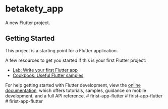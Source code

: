 # betakety_app

A new Flutter project.

## Getting Started

This project is a starting point for a Flutter application.

A few resources to get you started if this is your first Flutter project:

- [Lab: Write your first Flutter app](https://docs.flutter.dev/get-started/codelab)
- [Cookbook: Useful Flutter samples](https://docs.flutter.dev/cookbook)

For help getting started with Flutter development, view the
[online documentation](https://docs.flutter.dev/), which offers tutorials,
samples, guidance on mobile development, and a full API reference.
#   f i r i s t - a p p - f l u t t e r  
 #   f i r i s t - a p p - f l u t t e r  
 #   f i r i s t - a p p - f l u t t e r  
 